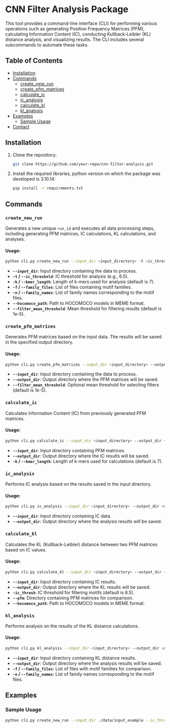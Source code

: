 # CNN Filter Analysis Package

This tool provides a command-line interface (CLI) for performing various operations such as generating Position Frequency Matrices (PFM), calculating Information Content (IC), conducting Kullback-Leibler (KL) distance analysis, and visualizing results. The CLI includes several subcommands to automate these tasks.

## Table of Contents
- [Installation](#installation)
- [Commands](#commands)
  - [create_new_run](#create_new_run)
  - [create_pfm_matrices](#create_pfm_matrices)
  - [calculate_ic](#calculate_ic)
  - [ic_analysis](#ic_analysis)
  - [calculate_kl](#calculate_kl)
  - [kl_analysis](#kl_analysis)
- [Examples](#examples)
  - [Sample Usage](#sample-usage)
- [Contact](#contact)

## Installation

1. Clone the repository:
   ```bash
   git clone https://github.com/your-repo/cnn-filter-analysis.git
   ```

2. Install the required libraries, python version on which the package was developed is 3.10.14:
   ```bash
   pip install -r requirements.txt
   ```

## Commands

### `create_new_run`
Generates a new unique `run_id` and executes all data processing steps, including generating PFM matrices, IC calculations, KL calculations, and analyses.

#### Usage:
```bash
python cli.py create_new_run --input_dir <input_directory> -t <ic_threshold> -k <kmer_length> -f <family_files> -n <family_names> --hocomoco_path <hocomoco_model_path> --filter_mean_threshold <threshold>
```
- **`--input_dir`**: Input directory containing the data to process.
- **`-t` / `--ic_threshold`**: IC threshold for analysis (e.g., 6.5).
- **`-k` / `--kmer_length`**: Length of k-mers used for analysis (default is 7).
- **`-f` / `--family_files`**: List of files containing motif families.
- **`-n` / `--family_names`**: List of family names corresponding to the motif files.
- **`--hocomoco_path`**: Path to HOCOMOCO models in MEME format.
- **`--filter_mean_threshold`**: Mean threshold for filtering results (default is 1e-5).

### `create_pfm_matrices`
Generates PFM matrices based on the input data. The results will be saved in the specified output directory.

#### Usage:
```bash
python cli.py create_pfm_matrices --input_dir <input_directory> --output_dir <output_directory> --filter_mean_threshold <threshold>
```
- **`--input_dir`**: Input directory containing the data to process.
- **`--output_dir`**: Output directory where the PFM matrices will be saved.
- **`--filter_mean_threshold`**: Optional mean threshold for selecting filters (default is 1e-5).

### `calculate_ic`
Calculates Information Content (IC) from previously generated PFM matrices.

#### Usage:
```bash
python cli.py calculate_ic --input_dir <input_directory> --output_dir <output_directory> -k <kmer_length>
```
- **`--input_dir`**: Input directory containing PFM matrices.
- **`--output_dir`**: Output directory where the IC results will be saved.
- **`-k` / `--kmer_length`**: Length of k-mers used for calculations (default is 7).

### `ic_analysis`
Performs IC analysis based on the results saved in the input directory.

#### Usage:
```bash
python cli.py ic_analysis --input_dir <input_directory> --output_dir <output_directory>
```
- **`--input_dir`**: Input directory containing IC data.
- **`--output_dir`**: Output directory where the analysis results will be saved.

### `calculate_kl`
Calculates the KL (Kullback-Leibler) distance between two PFM matrices based on IC values.

#### Usage:
```bash
python cli.py calculate_kl --input_dir <input_directory> --output_dir <output_directory> -ic_thresh <ic_threshold> --pfm <pfm_folder> --hocomoco_path <hocomoco_model_path>
```
- **`--input_dir`**: Input directory containing IC results.
- **`--output_dir`**: Output directory where the KL results will be saved.
- **`-ic_thresh`**: IC threshold for filtering motifs (default is 6.5).
- **`--pfm`**: Directory containing PFM matrices for comparison.
- **`--hocomoco_path`**: Path to HOCOMOCO models in MEME format.

### `kl_analysis`
Performs analysis on the results of the KL distance calculations.

#### Usage:
```bash
python cli.py kl_analysis --input_dir <input_directory> --output_dir <output_directory> -f <family_files> -n <family_names>
```
- **`--input_dir`**: Input directory containing KL distance results.
- **`--output_dir`**: Output directory where the analysis results will be saved.
- **`-f` / `--family_files`**: List of files with motif families for comparison.
- **`-n` / `--family_names`**: List of family names corresponding to the motif files.

## Examples

### Sample Usage

   ```bash
   python cli.py create_new_run --input_dir ./data/input_example --ic_threshold 5 --kmer_length 7 -f data/motifs_families/HUMAN_mono_motifs_zinc.tsv data/motifs_families/HUMAN_mono_motifs_bhlh.tsv -n zinc bhlh --hocomoco_path data/HOCOMOCOv11_core_HUMAN_mono_meme_format.meme --filter_mean_threshold 1e-5
   ```